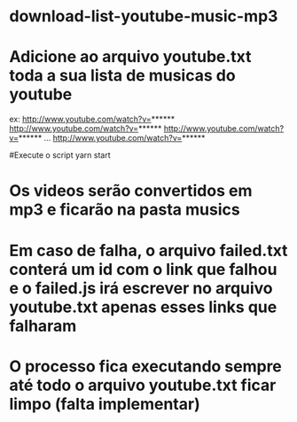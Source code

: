 # download-list-youtube-music-mp3

# Adicione ao arquivo youtube.txt toda a sua lista de musicas do youtube
ex:
http://www.youtube.com/watch?v=******
http://www.youtube.com/watch?v=******
http://www.youtube.com/watch?v=******
...
http://www.youtube.com/watch?v=******

#Execute o script yarn start

# Os videos serão convertidos em mp3 e ficarão na pasta musics

# Em caso de falha, o arquivo failed.txt conterá um id com o link que falhou e o failed.js irá escrever no arquivo youtube.txt apenas esses links que falharam 

# O processo fica executando sempre até todo o arquivo youtube.txt ficar limpo (falta implementar)

